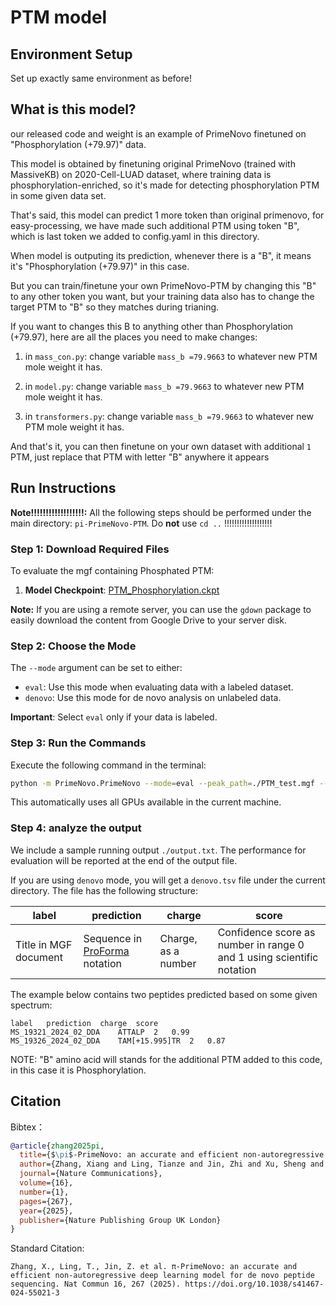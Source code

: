 # PTM model 


## Environment Setup

Set up exactly same environment as before!

## What is this model?

our released code and weight is an example of PrimeNovo finetuned on "Phosphorylation (+79.97)" data. 

This model is obtained by finetuning original PrimeNovo (trained with MassiveKB) on 2020-Cell-LUAD dataset, where training data is phosphorylation-enriched, so it's made for detecting phosphorylation PTM in some given data set. 

That's said, this model can predict 1 more token than original primenovo, for easy-processing, we have made such additional PTM using token "B", which is last token we added to config.yaml in this directory. 

When model is outputing its prediction, whenever there is a "B", it means it's "Phosphorylation (+79.97)" in this case.

But you can train/finetune your own PrimeNovo-PTM by changing this "B" to any other token you want, but your training data also has to change the target PTM to "B" so they matches during trianing.

If you want to changes this B to anything other than Phosphorylation (+79.97), here are all the places you need to make changes:

1. in `mass_con.py`: change variable `mass_b =79.9663` to whatever new PTM mole weight it has.

2. in `model.py`: change variable `mass_b =79.9663` to whatever new PTM mole weight it has.

3. in `transformers.py`: change variable `mass_b =79.9663` to whatever new PTM mole weight it has.

And that's it, you can then finetune on your own dataset with additional `1` PTM, just replace that PTM with letter "B" anywhere it appears 

## Run Instructions

**Note!!!!!!!!!!!!!!!!!!:** All the following steps should be performed under the main directory: `pi-PrimeNovo-PTM`. Do **not** use `cd ..` !!!!!!!!!!!!!!!!!!!

### Step 1: Download Required Files

To evaluate the mgf containing Phosphated PTM:

1. **Model Checkpoint**: [PTM_Phosphorylation.ckpt](https://drive.google.com/file/d/1YcF9VNE1gFF8T0EfwcFb7v1tiKw25-ai/view?usp=share_link)


**Note:** If you are using a remote server, you can use the `gdown` package to easily download the content from Google Drive to your server disk.

### Step 2: Choose the Mode

The `--mode` argument can be set to either:

- `eval`: Use this mode when evaluating data with a labeled dataset.
- `denovo`: Use this mode for de novo analysis on unlabeled data.

**Important**: Select `eval` only if your data is labeled.

### Step 3: Run the Commands

Execute the following command in the terminal:

```bash
python -m PrimeNovo.PrimeNovo --mode=eval --peak_path=./PTM_test.mgf --model=./PTM_Phosphorylation.ckpt
```

This automatically uses all GPUs available in the current machine.

### Step 4: analyze the output

We include a sample running output ```./output.txt```. The performance for evaluation will be reported at the end of the output file.

If you are using ```denovo``` mode, you will get a ```denovo.tsv``` file under the current directory. The file has the following structure:

| label | prediction | charge | score |
| --- | --- | --- | --- |
| Title in MGF document | Sequence in [ProForma](https://doi.org/10.1021/acs.jproteome.1c00771) notation| Charge, as a number | Confidence score as number in range 0 and 1 using scientific notation |

The example below contains two peptides predicted based on some given spectrum:

```tsv
label	prediction	charge	score
MS_19321_2024_02_DDA	ATTALP	2	0.99
MS_19326_2024_02_DDA	TAM[+15.995]TR	2	0.87
```

NOTE: "B" amino acid will stands for the additional PTM added to this code, in this case it is Phosphorylation.

## Citation

Bibtex：

```bibtex
@article{zhang2025pi,
  title={$\pi$-PrimeNovo: an accurate and efficient non-autoregressive deep learning model for de novo peptide sequencing},
  author={Zhang, Xiang and Ling, Tianze and Jin, Zhi and Xu, Sheng and Gao, Zhiqiang and Sun, Boyan and Qiu, Zijie and Wei, Jiaqi and Dong, Nanqing and Wang, Guangshuai and others},
  journal={Nature Communications},
  volume={16},
  number={1},
  pages={267},
  year={2025},
  publisher={Nature Publishing Group UK London}
}
```

Standard Citation:

```
Zhang, X., Ling, T., Jin, Z. et al. π-PrimeNovo: an accurate and efficient non-autoregressive deep learning model for de novo peptide sequencing. Nat Commun 16, 267 (2025). https://doi.org/10.1038/s41467-024-55021-3
```
